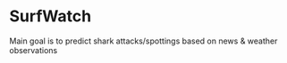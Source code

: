 # SurfWatch
Main goal is to predict shark attacks/spottings based on news &amp; weather observations
